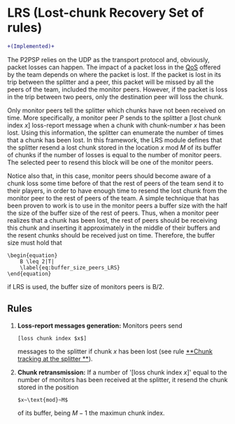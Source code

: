 LRS (Lost-chunk Recovery Set of rules)
======================================

```diff
+(Implemented)+
```

The P2PSP relies on the UDP as the transport protocol and, obviously,
packet losses can happen. The impact of a packet loss in the
[QoS](https://en.wikipedia.org/wiki/Quality_of_service) offered by the
team depends on where the packet is lost. If the packet is lost in its
trip between the splitter and a peer, this packet will be missed by
all the peers of the team, included the monitor peers. However, if the
packet is loss in the trip between two peers, only the destination
peer will loss the chunk.

Only monitor peers tell the splitter which chunks have not been
received on time. More specifically, a monitor peer $P$ sends to the
splitter a [lost chunk index $x$] loss-report message when a chunk
with chunk-number $x$ has been lost. Using this information, the
splitter can enumerate the number of times that a chunk has been
lost. In this framework, the LRS module defines that the splitter
resend a lost chunk stored in the location $x~\text{mod}~M$ of its
buffer of chunks if the number of losses is equal to the number of
monitor peers. The selected peer to resend this block will be one of the
monitor peers.

Notice also that, in this case, monitor peers should become aware of a
chunk loss some time before of that the rest of peers of the team send
it to their players, in order to have enough time to resend the lost
chunk from the monitor peer to the rest of peers of the team. A simple
technique that has been proven to work is to use in the monitor peers
a buffer size with the half the size of the buffer size of the rest of
peers. Thus, when a monitor peer realizes that a chunk has been lost,
the rest of peers should be receiving this chunk and inserting it
approximately in the middle of their buffers and the resent chunks
should be received just on time. Therefore, the buffer size must hold
that

	\begin{equation}
		B \leq 2|T|
		\label{eq:buffer_size_peers_LRS}
	\end{equation}

if LRS is used, the buffer size of monitors peers is B/2.

Rules
-----

1.  **Loss-report messages generation:** Monitors peers send

		[loss chunk index $x$]

	messages to the splitter if chunk $x$ has been lost (see rule
    [**Chunk tracking at the splitter **](../DBS/README.md)).

2.  **Chunk retransmission:** If a number of '[loss chunk index $x$]'
    equal to the number of monitors has been received at the splitter,
    it resend the chunk stored in the position

		$x~\text{mod}~M$

	of its buffer, being $M-1$ the maximun chunk index.

